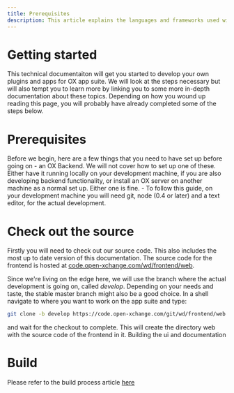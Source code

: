 ```yaml
---
title: Prerequisites
description: This article explains the languages and frameworks used within the AppSuite frontend
---
```


# Getting started

This technical documentaiton will get you started to develop your own plugins and apps for OX app suite.
We will look at the steps necessary but will also tempt you to learn more by linking you to some more in-depth documentation about these topics.
Depending on how you wound up reading this page, you will probably have already completed some of the steps below.

# Prerequisites

Before we begin, here are a few things that you need to have set up before going on - an OX Backend.
We will not cover how to set up one of these.
Either have it running locally on your development machine, if you are also developing backend functionality, or install an OX server on another machine as a normal set up.
Either one is fine. - To follow this guide, on your development machine you will need git, node (0.4 or later) and a text editor, for the actual development.

# Check out the source

Firstly you will need to check out our source code.
This also includes the most up to date version of this documentation. The source code for the frontend is hosted at [code.open-xchange.com/wd/frontend/web](code.open-xchange.com/wd/frontend/web).

Since we're living on the edge here, we will use the branch where the actual development is going on, called _develop_.
Depending on your needs and taste, the stable master branch might also be a good choice.
In a shell navigate to where you want to work on the app suite and type:

```bash
git clone -b develop https://code.open-xchange.com/git/wd/frontend/web
```

and wait for the checkout to complete.
This will create the directory web with the source code of the frontend in it. Building the ui and documentation

# Build

Please refer to the build process article [here](/ui/00-getting-started/04_build-process.html)
